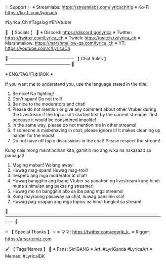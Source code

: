 ✨ Support ✨
※ Streamlabs: https://streamlabs.com/lyricach/tip
※ Ko-Fi: https://ko-fi.com/lyricach

#Lyrica_Ch #Tagalog #ENVtuber

💮 【 Socials 】 💮
※ Discord: https://discord.gg/lyrica
※ Twitter: https://twitter.com/Lyrica_ch
※ Twitch: https://twitch.tv/lyrica_ch
※ Marshmallow: https://marshmallow-qa.com/lyrica_ch
※ YT: https://youtube.com/c/LyricaCh

🌟 ――――――――――――――― 【 Chat Rules 】 ――――――――――――――― 🌟

※ ENG/TAG/日本語OK ※

If you want me to understand you, use the language stated in the title!
1. Be nice! No fighting!
2. Don't spam! Do not troll!
3. Be nice to the moderators and chat!
4. Please do not mention or give any comment about other Vtuber during the livestream if the topic isn't started first by the current streamer first because it would be considered impolite!
5. In the same way, please do not mention me in other streams!
6. If someone is misbehaving in chat, please ignore it! It makes cleaning up harder for the mods!
7. Do not have off topic discussions in the chat! Please respect the stream!

Kung nais mong maintindihan kita, gamitin mo ang wika na nakasaad sa pamagat!
1. Maging mabait! Walang away!
2. Huwag mag-spam! Huwag mag-troll!
3. Irespeto ang  mga moderator at chat!
4. Huwag banggitin ang ibang Vtuber sa panahon ng livestream kung hindi muna sinimulan ang paksa ng streamer!
5. Huwag mo rin banggitin ako sa iba pang mga streams!
6. Kung mayroong pasaway sa chat, huwag pansinin sila!
7. Huwag pag-usapan ang mga topics na hindi tungkol sa stream!

🌟 ―――――――――――――――――――――――――――――――――――――― 🌟

⭐ 【 Special Thanks 】 ⭐
※ ママ: https://twitter.com/egerik_k_
※ Rigger: https://arsartemiz.com

🖌 【 Tags/Names 】 🎨
※ Fans: SiniGANG
※ Art: #LyriGanda #LyricaArt
※ Memes: #LyricaIDK